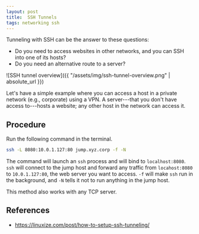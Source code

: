 ```yaml
---
layout: post
title:  SSH Tunnels
tags: networking ssh
---
```


Tunneling with SSH can be the answer to these questions:

- Do you need to access websites in other networks, and you can SSH into one of its hosts?
- Do you need an alternative route to a server?

![SSH tunnel overview]({{ "/assets/img/ssh-tunnel-overview.png" | absolute_url }})

Let's have a simple example where you can access a host in a private network (e.g., corporate) using a VPN.
A server---that you don't have access to---hosts a website; any other host in the network can access it.

## Procedure

Run the following command in the terminal.

```sh
ssh -L 8080:10.0.1.127:80 jump.xyz.corp -f -N
```

The command will launch an `ssh` process and will bind to `localhost:8080`.
`ssh` will connect to the jump host and forward any traffic from `locahost:8080` to `10.0.1.127:80`, the web server you want to access.
`-f` will make `ssh` run in the background, and `-N` tells it not to run anything in the jump host.

This method also works with any TCP server.

## References

- <https://linuxize.com/post/how-to-setup-ssh-tunneling/>
